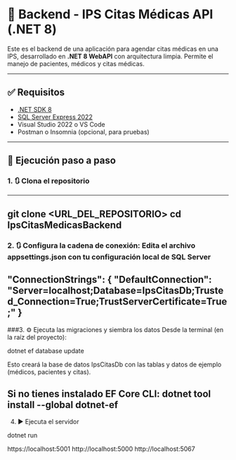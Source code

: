 # 🏥 Backend - IPS Citas Médicas API (.NET 8)

Este es el backend de una aplicación para agendar citas médicas en una IPS, desarrollado en **.NET 8 WebAPI** con arquitectura limpia. Permite el manejo de pacientes, médicos y citas médicas.

---

## ✅ Requisitos

- [.NET SDK 8](https://dotnet.microsoft.com/download/dotnet/8.0)
- [SQL Server Express 2022](https://www.microsoft.com/en-us/sql-server/sql-server-downloads)
- Visual Studio 2022 o VS Code
- Postman o Insomnia (opcional, para pruebas)

---

## 🚀 Ejecución paso a paso

### 1. 🔃 Clona el repositorio

---
git clone <URL_DEL_REPOSITORIO>
cd IpsCitasMedicasBackend
---
### 2. 🔃 Configura la cadena de conexión: Edita el archivo appsettings.json con tu configuración local de SQL Server
"ConnectionStrings": {
  "DefaultConnection": "Server=localhost;Database=IpsCitasDb;Trusted_Connection=True;TrustServerCertificate=True;"
}
---
###3. ⚙️ Ejecuta las migraciones y siembra los datos
Desde la terminal (en la raíz del proyecto):

dotnet ef database update

Esto creará la base de datos IpsCitasDb con las tablas y datos de ejemplo (médicos, pacientes y citas).

Si no tienes instalado EF Core CLI:
dotnet tool install --global dotnet-ef
---
4. ▶️ Ejecuta el servidor

dotnet run

https://localhost:5001
http://localhost:5000
http://localhost:5067
